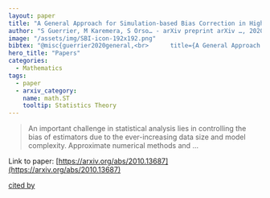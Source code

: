 ```yaml
---
layout: paper
title: "A General Approach for Simulation-based Bias Correction in High Dimensional Settings"
author: "S Guerrier, M Karemera, S Orso… - arXiv preprint arXiv …, 2020 - arxiv.org"
image: "/assets/img/SBI-icon-192x192.png"
bibtex: "@misc{guerrier2020general,<br>      title={A General Approach for Simulation-based Bias Correction in High Dimensional Settings}, <br>      author={Stéphane Guerrier and Mucyo Karemera and Samuel Orso and Maria-Pia Victoria-Feser and Yuming Zhang},<br>      year={2020},<br>      eprint={2010.13687},<br>      archivePrefix={arXiv},<br>      primaryClass={math.ST}<br>}"
hero_title: "Papers"
categories:
  - Mathematics
tags:
  - paper
  - arxiv_category:
    name: math.ST
    tooltip: Statistics Theory
---
```

>An important challenge in statistical analysis lies in controlling the bias of estimators due to the ever-increasing data size and model complexity. Approximate numerical methods and …

Link to paper: [https://arxiv.org/abs/2010.13687](https://arxiv.org/abs/2010.13687)

[cited by](https://scholar.google.com/scholar?cites=7714114392391859190&as_sdt=2005&sciodt=0,5&hl=en&num=20)

